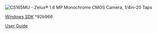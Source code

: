 ![CS165MU - Zelux<sup>®</sup> 1.6 MP Monochrome CMOS Camera, 1/4in-20 Taps](https://www.thorlabs.com/images/large/ITN004347-lrg.jpg)

[Windows SDK](https://www.thorlabs.com/software_pages/ViewSoftwarePage.cfm?Code=ThorCam#) ^92b966

[User Guide](https://www.thorlabs.com/drawings/d335b8a4547f5e09-07C9B940-AEC0-48AB-F78080F5F20F4664/CS135MU-SoftwareManual.pdf)
